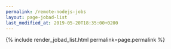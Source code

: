 ```yaml
---
permalink: /remote-nodejs-jobs
layout: page-jobad-list
last_modified_at: 2019-05-20T18:35:00+0200
---
```

{% include render_jobad_list.html permalink=page.permalink %}
